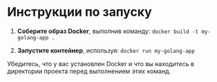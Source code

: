 # Инструкции по запуску

1. **Соберите образ Docker**,
выполнив команду: ```docker build -t my-golang-app .```

2. **Запустите контейнер**,
используя: ```docker run my-golang-app```

Убедитесь, что у вас установлен Docker и что вы находитесь в директории проекта перед выполнением этих команд.